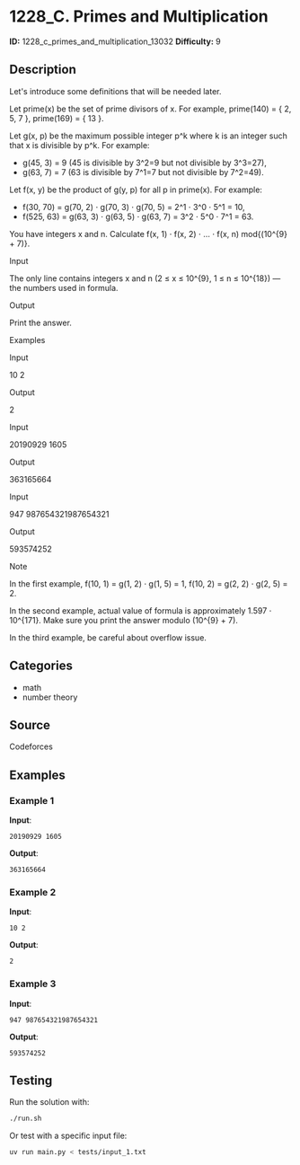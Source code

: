 # 1228_C. Primes and Multiplication

**ID:** 1228_c_primes_and_multiplication_13032
**Difficulty:** 9

## Description

Let's introduce some definitions that will be needed later.

Let prime(x) be the set of prime divisors of x. For example, prime(140) = \{ 2, 5, 7 \}, prime(169) = \{ 13 \}.

Let g(x, p) be the maximum possible integer p^k where k is an integer such that x is divisible by p^k. For example:

  * g(45, 3) = 9 (45 is divisible by 3^2=9 but not divisible by 3^3=27),
  * g(63, 7) = 7 (63 is divisible by 7^1=7 but not divisible by 7^2=49).



Let f(x, y) be the product of g(y, p) for all p in prime(x). For example:

  * f(30, 70) = g(70, 2) ⋅ g(70, 3) ⋅ g(70, 5) = 2^1 ⋅ 3^0 ⋅ 5^1 = 10,
  * f(525, 63) = g(63, 3) ⋅ g(63, 5) ⋅ g(63, 7) = 3^2 ⋅ 5^0 ⋅ 7^1 = 63.



You have integers x and n. Calculate f(x, 1) ⋅ f(x, 2) ⋅ … ⋅ f(x, n) mod{(10^{9} + 7)}.

Input

The only line contains integers x and n (2 ≤ x ≤ 10^{9}, 1 ≤ n ≤ 10^{18}) — the numbers used in formula.

Output

Print the answer.

Examples

Input


10 2


Output


2


Input


20190929 1605


Output


363165664


Input


947 987654321987654321


Output


593574252

Note

In the first example, f(10, 1) = g(1, 2) ⋅ g(1, 5) = 1, f(10, 2) = g(2, 2) ⋅ g(2, 5) = 2.

In the second example, actual value of formula is approximately 1.597 ⋅ 10^{171}. Make sure you print the answer modulo (10^{9} + 7).

In the third example, be careful about overflow issue.

## Categories

- math
- number theory

## Source

Codeforces

## Examples

### Example 1

**Input**:
```
20190929 1605
```

**Output**:
```
363165664
```

### Example 2

**Input**:
```
10 2
```

**Output**:
```
2
```

### Example 3

**Input**:
```
947 987654321987654321
```

**Output**:
```
593574252
```


## Testing

Run the solution with:

```bash
./run.sh
```

Or test with a specific input file:

```bash
uv run main.py < tests/input_1.txt
```
